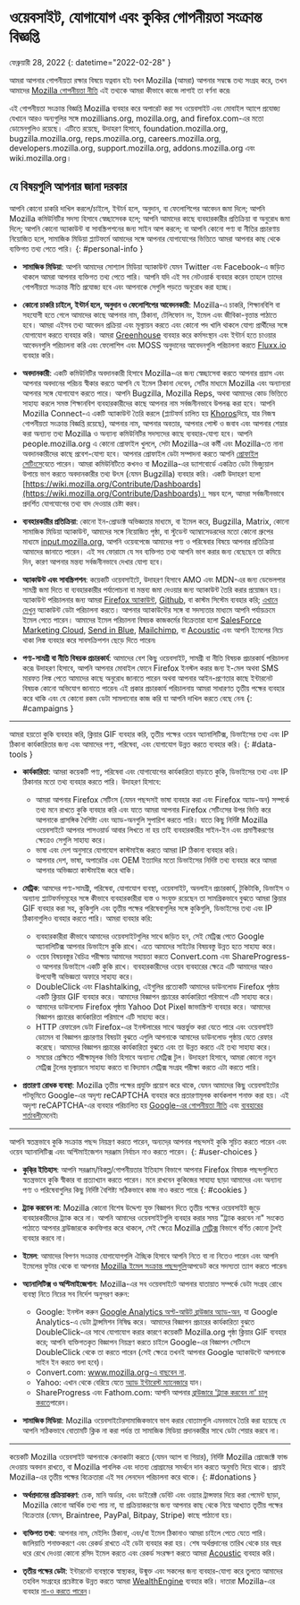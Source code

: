 ﻿# ওয়েবসাইট, যোগাযোগ এবং কুকির গোপনীয়তা সংক্রান্ত বিজ্ঞপ্তি

ফেব্রুয়ারী 28, 2022
{: datetime="2022-02-28" }

আমরা আপনার গোপনীয়তা রক্ষার বিষয়ে যত্নবান হই৷ যখন Mozilla (আমরা) আপনার সম্বন্ধে তথ্য সংগ্রহ করে, তখন আমাদের [Mozilla গোপনীয়তা নীতি](https://www.mozilla.org/privacy/) এই তথ্যকে আমরা কীভাবে কাজে লাগাই তা বর্ণনা করে৷

এই গোপনীয়তা সংক্রান্ত বিজ্ঞপ্তি Mozilla ব্যবহার করে অপারেট করা সব ওয়েবসাইট এবং মোবাইল অ্যাপে প্রযোজ্য যেখানে আরও অন্যগুলির সঙ্গে mozillians.org, mozilla.org, and firefox.com-এর মতো ডোমেনগুলিও রয়েছে। এটিতে রয়েছে, উদাহরণ হিসাবে, foundation.mozilla.org, bugzilla.mozilla.org, reps.mozilla.org, careers.mozilla.org, developers.mozilla.org, support.mozilla.org, addons.mozilla.org এবং wiki.mozilla.org।

## যে বিষয়গুলি আপনার জানা দরকার

আপনি কোনো চাকরি দাখিল করলে/চাইলে, ইন্টার্ন হলে, অনুদান, বা ফেলোশিপের আবেদন জমা দিলে; আপনি Mozilla কমিউনিটির সদস্য হিসাবে স্বেচ্ছাসেবক হলে; আপনি আমাদের কাছে ব্যবহারকারীর প্রতিক্রিয়া বা অনুরোধ জমা দিলে; আপনি কোনো অ্যাকাউন্ট বা সাবস্ক্রিপশনের জন্য সাইন আপ করলে; বা আপনি কোনো পণ্য বা নীতির প্রচারণায় নিয়োজিত হলে, সামাজিক মিডিয়া প্ল্যাটফর্মে আমাদের সঙ্গে আপনার যোগাযোগের ভিত্তিতে আমরা আপনার কাছ থেকে ব্যক্তিগত তথ্য পেতে পারি। 
{: #personal-info }

* **সামাজিক মিডিয়া**: আপনি আমাদের সোশ্যাল মিডিয়া অ্যাকাউন্ট যেমন Twitter এবং Facebook-এ জড়িত থাকলে আমরা আপনার ব্যক্তিগত তথ্য পেতে পারি। আপনি যদি এই সব নেটওয়ার্ক ব্যবহার করেন তাহলে তাদের গোপনীয়তা সংক্রান্ত নীতি প্রযোজ্য হবে এবং আপনাকে সেগুলি পড়তে অনুরোধ করা হচ্ছে।

* **কোনো চাকরি চাইলে, ইন্টার্ন হলে, অনুদান ও ফেলোশিপের আবেদনকারী**: Mozilla-এ চাকরি, শিক্ষানবিশি বা সহযোগী হতে গেলে আমাদের কাছে আপনার নাম, ঠিকানা, টেলিফোন নং, ইমেল এবং জীবিকা-বৃত্তান্ত পাঠাতে হবে। আমরা এইসব তথ্য আবেদন প্রক্রিয়া এবং মূল্যায়ন করতে এবং কোনো পদ খালি থাকলে যোগ্য প্রার্থীদের সঙ্গে যোগাযোগ করতে ব্যবহার করি। আমরা [Greenhouse](https://www.greenhouse.io/privacy-policy) ব্যবহার করে কর্মসংস্থান এবং ইন্টার্ন হতে চাওয়ার আবেদনগুলি পরিচালনা করি এবং ফেলোশিপ এবং MOSS অনুদানের আবেদনগুলি পরিচালনা করতে [Fluxx.io](https://www.fluxx.io/privacy-policy) ব্যবহার করি।

* **অবদানকারী**: একটি কমিউনিটির অবদানকারী হিসাবে Mozilla-এর জন্য স্বেচ্ছাসেবা করতে আপনার প্রয়াস এবং আপনার অবদানের পরিচয় স্বীকার করতে আপনি যে ইমেল ঠিকানা দেবেন, সেটির মাধ্যমে Mozilla এবং অন্যান্যরা আপনার সঙ্গে যোগাযোগ করতে পারে। আপনি Bugzilla, Mozilla Reps, অথবা আমাদের কোড ভিত্তিতে সাহায্য করলে সমস্ত শিক্ষানবিশ ব্যবহারকারীদের কাছে আপনার নাম সর্বজনীনভাবে উপলব্ধ করা হবে। আপনি Mozilla Connect-এ একটি অ্যাকাউন্ট তৈরি করলে (প্ল্যাটফর্ম চালিত হয় [Khoros](https://khoros.com/privacy)দিয়ে, যার নিজস্ব গোপনীয়তা সংক্রান্ত বিজ্ঞপ্তি রয়েছে), আপনার নাম, আপনার অবতার, আপনার পোস্ট ও জবাব এবং আপনার শেয়ার করা অন্যান্য তথ্য Mozilla ও অন্যান্য কমিউনিটির সদস্যদের কাছে ব্যবহার-যোগ্য হবে। আপনি people.mozilla.org এ কোনো প্রোফাইল খুললে, সেটা Mozilla-এর কর্মী এবং Mozilla-তে নানা অবদানকারীদের কাছে প্রবেশ-যোগ্য হবে। আপনার প্রোফাইল ডেটা সম্পাদনা করতে আপনি [প্রোফাইল সেটিংসে](https://people.mozilla.org/e?section=personal-info)যেতে পারেন। আমরা কমিউনিটিতে কখনও বা Mozilla-এর ড্যাশবোর্ডে একত্রিত ডেটা ভিজ্যুয়াল উপায়ে ভাগ করতে অবদানকারীর তথ্য উৎস (যেমন Bugzilla) ব্যবহার করি। একটি উদাহরণ হলো [https://wiki.mozilla.org/Contribute/Dashboards](https://wiki.mozilla.org/Contribute/Dashboards)। সম্ভব হলে, আমরা সর্বজনীনভাবে প্রদর্শিত যোগযোগের তথ্য বাদ দেওয়ার চেষ্টা করব।

* **ব্যবহারকারীর প্রতিক্রিয়া**: কোনো ইন-প্রোডাক্ট অভিজ্ঞতার মাধ্যমে, বা ইমেল করে, Bugzilla, Matrix, কোনো সামাজিক মিডিয়া অ্যাকাউন্ট, আমাদের সঙ্গে নিয়োজিত পৃষ্ঠা, বা স্টুডেন্ট অ্যাম্বাসেডরদের মতো কোনো গ্রুপের মাধ্যমে [input.mozilla.org](https://input.mozilla.org/), আপনি ওয়েবপেজে আমাদের পণ্য ও পরিষেবার বিষয়ে আপনার প্রতিক্রিয়া আমাদের জানাতে পারেন। এই সব ফোরামে যে সব ব্যক্তিগত তথ্য আপনি ভাগ করার জন্য বেছেছেন তা কমিয়ে দিন, কারণ আপনার মন্তব্য সর্বজনীনভাবে দেখার যোগ্য হবে।

* **অ্যাকাউন্ট এবং সাবস্ক্রিপশন**: কয়েকটি ওয়েবসাইটে, উদাহরণ হিসাবে AMO এবং MDN-এর জন্য ডেভেলপার সামগ্রী জমা দিতে বা ব্যবহারকারীর পর্যালোচনা বা মন্তব্য জমা দেওয়ার জন্য অ্যাকাউন্ট তৈরি করার প্রয়োজন হয়। অ্যাকাউন্ট পরিচালনার জন্য আমরা [Firefox অ্যাকাউন্ট](https://www.mozilla.org/privacy/firefox/), [Github](https://help.github.com/en/github/site-policy/github-privacy-statement#our-use-of-cookies-and-tracking), বা কাস্টম সিস্টেম ব্যবহার করি; [এখানে দেখুন](https://support.mozilla.org/kb/managing-account-data) অ্যাকাউন্ট ডেটা পরিচালনা করতে। আপনার অ্যাকাউন্টের সঙ্গে বা সদস্যতার মাধ্যমে আপনি পর্যায়ক্রমে ইমেল পেতে পারেন। আমাদের ইমেল পরিচালনা বিষয়ক কাজকর্মের বিক্রেতারা হলো [SalesForce Marketing Cloud](https://www.marketingcloud.com/privacy-policy/website-privacy-statement/), [Send in Blue](https://www.sendinblue.com/legal/privacypolicy/), [Mailchimp](https://mailchimp.com/legal/privacy/), বা [Acoustic](https://acoustic.com/privacy-notice/) এবং আপনি ইমেলের নিচে থাকা লিঙ্ক ব্যবহার করে সাবসক্রিপশন ছেড়ে দিতে পারেন৷ 

* **পণ্য-সামগ্রী বা নীতি বিষয়ক প্রচারকার্য**: আমাদের বেশ কিছু ওয়েবসাইট, সামগ্রী বা নীতি বিষয়ক প্রচারকার্য পরিচালনা করে৷ উদাহরণ হিসাবে, আপনি আপনার মোবাইল ফোনে Firefox ইনস্টল করার জন্য ই-মেল অথবা SMS মারফত লিঙ্ক পেতে আমাদের কাছে অনুরোধ জানাতে পারেন অথবা আপনার আইন-প্রণেতার কাছে ইন্টারনেট বিষয়ক কোনো অভিযোগ জানাতে পারেন৷ এই প্রকার প্রচারকার্য পরিচালনায় আমরা সাধারণত তৃতীয় পক্ষের ব্যবহার করে থাকি এবং যে কোনো রকম ডেটা সামলানোর কাজ করি যা আপনি দাখিল করতে বেছে নেন৷ 
{: #campaigns }

---------------------------------------

আমরা হয়তো কুকি ব্যবহার করি, ক্লিয়ার GIF ব্যবহার করি, তৃতীয় পক্ষের ওয়েব অ্যানালিটিক্স, ডিভাইসের তথ্য এবং IP ঠিকানা কার্যকারিতার জন্য এবং আমাদের পণ্য, পরিষেবা, এবং যোগাযোগ উন্নত করতে ব্যবহার করি। 
{: #data-tools }

* **কার্যকারিতা**: আমরা কয়েকটি পণ্য, পরিষেবা এবং যোগাযোগের কার্যকারিতা বাড়াতে কুকি, ডিভাইসের তথ্য এবং IP ঠিকানার মতো তথ্য ব্যবহার করতে পারি। উদাহরণ হিসাবে:
    * আমরা আপনার Firefox সেটিংস (যেমন পছন্দসই ভাষা ব্যবহার করা এবং Firefox অ্যাড-অন) সম্পর্কে তথ্য মনে রাখতে কুকি ব্যবহার করি এবং যাতে আমরা আপনার Firefox সেটিংসের উপর ভিত্তি করে আপনাকে প্রাসঙ্গিক বৈশিষ্ট্য এবং অ্যাড-অনগুলি সুপারিশ করতে পারি। যাতে কিছু নির্দিষ্ট Mozilla ওয়েবসাইটে আপনার পাসওয়ার্ড আবার লিখতে না হয় তাই ব্যবহারকারীর সাইন-ইন এবং প্রমাণীকরণের ক্ষেত্রেও সেগুলি সাহায্য করে।
    * ভাষা এবং দেশ অনুসারে যোগাযোগ কাস্টমাইজ করতে আমরা IP ঠিকানা ব্যবহার করি।
    * আপনার দেশ, ভাষা, অপারেটর এবং OEM ইত্যাদির মতো ডিভাইসের নির্দিষ্ট তথ্য ব্যবহার করে আমরা আপনার অভিজ্ঞতা কাস্টমাইজ করে থাকি।

* **মেট্রিক**: আমদের পণ্য-সামগ্রী, পরিষেবা, যোগাযোগ ব্যবস্থা, ওয়েবসাইট, অনলাইন প্রচারকার্য, টুকিটাকি, ডিভাইস ও অন্যান্য প্ল্যাটফর্মসমূহের সঙ্গে কীভাবে ব্যবহারকারীরা ব্যস্ত ও সংযুক্ত রয়েছেন তা সামগ্রিকভাবে বুঝতে আমরা ক্লিয়ার GIF ব্যবহার করা সহ, কুকিগুলি এবং তৃতীয় পক্ষের পরিষেবাগুলির সঙ্গে কুকিগুলি, ডিভাইসের তথ্য এবং IP ঠিকানাগুলিও ব্যবহার করতে পারি। আমরা ব্যবহার করি:
    * ব্যবহারকারীরা কীভাবে আমাদের ওয়েবসাইটগুলির সাথে জড়িত হন, সেই মেট্রিক্স পেতে Google অ্যানালিটিক্স আপনার ডিভাইসে কুকি রাখে। এতে আমাদের সাইটের বিষয়বস্তু উন্নত হতে সাহায্য করে।
    * ওয়েব বিষয়বস্তুর বৈচিত্র পরীক্ষায় আমাদের সহায়তা করতে Convert.com এবং ShareProgress-ও আপনার ডিভাইসে একটি কুকি রাখে। ব্যবহারকারীদের ওয়েব ব্যবহারের ক্ষেত্রে এটি আমাদের আরও উপযোগী অভিজ্ঞতা অফারে সাহায্য করে।
    * DoubleClick এবং Flashtalking, এইগুলির প্রত্যেকটি আমাদের ডাউনলোড Firefox পৃষ্ঠায় একটি ক্লিয়ার GIF ব্যবহার করে। আমাদের বিজ্ঞাপন প্রচারের কার্যকারিতা পরিমাপে এটি সাহায্য করে।
    * আমাদের ডাউনলোড Firefox পৃষ্ঠায় Yahoo Dot Pixel জাভাস্ক্রিপ্ট ব্যবহার করে। আমাদের বিজ্ঞাপন প্রচারের কার্যকারিতা পরিমাপে এটি সাহায্য করে।
    * HTTP রেফারেল ডেটা Firefox-এর ইনস্টলারের সাথে অন্তর্ভুক্ত করা যেতে পারে এবং ওয়েবসাইট ডোমেন বা বিজ্ঞাপন প্রচারণার বিষয়টা বুঝতে এগুলি আপনাকে আমাদের ডাউনলোড পৃষ্ঠায় যেতে রেফার করেছে। আমাদের বিজ্ঞাপন প্রচারের কার্যকারিতা বুঝতে এবং তা উন্নত করতে এই তথ্য সাহায্য করে।
    * সময়ের প্রেক্ষিতে পরীক্ষামূলক ভিত্তি হিসাবে অন্যান্য মেট্রিক্স টুল। উদাহরণ হিসাবে, আমরা কোনো নতুন মেট্রিক্স টুলের মূল্যায়নে সাহায্য করতে বা বিদ্যমান মেট্রিক্স সংগ্রহ পরীক্ষা করতে এটা করতে পারি।
  
* **প্রতারণা রোধক ব্যবস্থা**: Mozilla তৃতীয় পক্ষের প্রযুক্তি প্রয়োগ করে থাকে, যেমন আমাদের কিছু ওয়েবসাইটের পটভূমিতে Google-এর অদৃশ্য reCAPTCHA ব্যবহার করে প্রতারণামূলক কার্যকলাপ শনাক্ত করা হয়। এই অদৃশ্য reCAPTCHA-এর ব্যবহার পরিচালিত হয় [Google-এর গোপনীয়তা নীতি](https://www.google.com/intl/policies/privacy/) এবং [ব্যবহারের শর্তাবলী](https://policies.google.com/terms)মেনেই৷

---------------------------------------

আপনি স্বতন্ত্রভাবে কুকি সংক্রান্ত পছন্দ নিয়ন্ত্রণ করতে পারেন, অন্যদে্র আপনার পছন্দসই কুকি সূচিত করতে পারেন এবং ওয়েব অ্যানালিটিক্স এবং অপ্টিমাইজেশন সরঞ্জাম নির্বাচন নাও করতে পারেন। 
{: #user-choices }

* **কুকি্র ইতিহাস**: আপনি সরঞ্জাম/বিকল্প/গোপনীয়তার ইতিহাস বিভাগে আপনার Firefox বিষয়ক পছন্দগুলিতে স্বতন্ত্রভাবে কুকি স্বীকার বা প্রত্যাখ্যান করতে পারেন। মনে রাখবেন কুকিজের সাহায্য ছাড়া আমাদের এবং অন্যান্য পণ্য ও পরিষেবাগুলির কিছু নির্দিষ্ট বৈশিষ্ট্য সঠিকভাবে কাজ নাও করতে পারে৷ 
{: #cookies }

* **ট্র্যাক করবেন না**: Mozilla কোনো বিশেষ উদ্দেশ্য যুক্ত বিজ্ঞাপন দিতে তৃতীয় পক্ষের ওয়েবসাইট জুড়ে ব্যবহারকারীদের ট্র্যাক করে না। আপনি আমাদের ওয়েবসাইটগুলি ব্যবহার করার সময় "ট্র্যাক করবেন না" সংকেত পাঠাতে আপনার ব্রাউজারকে কনফিগার করে থাকলে, সেই ক্ষেত্রে Mozilla [মেট্রিক্স](https://www.mozilla.org/privacy/websites/#data-tools) বিভাগে বর্ণিত কোনো টুলই ব্যবহার করবে না।

* **ইমেল**: আমাদের বিপণন সংক্রান্ত যোগাযোগগুলি ঐচ্ছিক হিসাবে আপনি নিতে বা না নিতেও পারেন এবং আপনি ইমেলের ফুটার থেকে বা আপনার [Mozilla ইমেল সংক্রান্ত পছন্দগুলি](https://www.mozilla.org/newsletter/recovery/)আপডেট করে সদস্যতা ত্যাগ করতে পারেন৷

* **অ্যানালিটিক্স ও অপ্টিমাইজেশান**: Mozilla-এর সব ওয়েবসাইটে আপনার যাতায়াত সম্পর্কে ডেটা সংগ্রহ রোধে ব্যবস্থা নিতে নিচের সব নির্দেশ অনুসরণ করুন:
    * Google: ইনস্টল করুন [Google Analytics অপ্ট-আউট ব্রাউজার অ্যাড-অন](https://tools.google.com/dlpage/gaoptout), যা Google Analytics-এ ডেটা ট্রান্সমিশন নিষিদ্ধ করে। আমাদের বিজ্ঞাপন প্রচারের কার্যকারিতা বুঝতে DoubleClick-এর সাথে যোগাযোগ করার কারণে কয়েকটি Mozilla.org পৃষ্ঠা ক্লিয়ার GIF ব্যবহার করে; আপনি ব্যক্তিগতকৃত বিজ্ঞাপন নিয়ন্ত্রণ করতে চাইলে Google-এর বিজ্ঞাপন সেটিংসে DoubleClick থেকে তা করতে পারেন (সেই ক্ষেত্রে তখনই আপনার Google অ্যাকাউন্টে আপনাকে সাইন ইন করতে বলা হবে)।
    * Convert.com: [www.mozilla.org-এ বাছবেন না](https://www.mozilla.org/exp/opt-out/).
    * Yahoo: এখান থেকে বেরিয়ে যেতে [অ্যাড ইন্টারেস্ট ম্যানেজারে](https://aim.yahoo.com/aim/us/en/optout/) যান।
    * ShareProgress এবং Fathom.com: আপনি আপনার [ব্রাউজারে 'ট্র্যাক করবেন না' চালু করতে](https://support.mozilla.org/kb/how-do-i-turn-do-not-track-feature)পারেন।

* **সামাজিক মিডিয়া**: Mozilla ওয়েবসাইটেরসামাজিকভাবে ভাগ করার বোতামগুলি এমনভাবে তৈরি করা হয়েছে যে আপনি সঠিকভাবে বোতামটি ক্লিক না করা পর্যন্ত তা সামাজিক মিডিয়া প্রদানকারীর সাথে ডেটা শেয়ার করবে না।

---------------------------------------

কয়েকটি Mozilla ওয়েবসাইট আপনাকে কেনাকাটা করতে (যেমন অ্যাপ বা গিয়ার), নির্দিষ্ট Mozilla প্রোজেক্টে ফান্ড দেওয়ায় অবদান রাখতে, বা Mozilla পাবলিক এবং দাতব্য প্রোগ্রামের সমর্থনে দান করতে অনুমতি দিয়ে থাকে। প্রায়ই Mozilla-এর তৃতীয় পক্ষের বিক্রেতারা এই সব লেনদেন পরিচালনা করে থাকে। 
{: #donations }

* **অর্থপ্রদানের প্রক্রিয়াকরণ**: চেক, মানি অর্ডার, এবং ডাইরেক্ট ডেবিট এবং ওয়্যার ট্রান্সফার দিয়ে করা পেমেন্ট ছাড়া, Mozilla কোনো আর্থিক তথ্য পায় না, যা প্রক্রিয়াকরণের জন্য আপনার কাছ থেকে নিয়ে আখ্যাত তৃতীয় পক্ষের বিক্রেতার (যেমন, Braintree, PayPal, Bitpay, Stripe) কাছে পাঠানো হয়।

* **ব্যক্তিগত তথ্য**: আপনার নাম, মেইলিং ঠিকানা, এবং/বা ইমেল ঠিকানাও আমরা চাইলে পেতে যেতে পারি। জালিয়াতি শনাক্তকরণে এবং রেকর্ড রাখতে এই ডেটা ব্যবহার করা হয়। শেষ অর্থপ্রদানের তারিখ থেকে চার বছর ধরে রেখে দেওয়া কোনো রসিদ ইমেল করতে এবং রেকর্ড সংরক্ষণ করতে আমরা [Acoustic](https://acoustic.com/privacy-notice/) ব্যবহার করি। 

* **তৃতীয় পক্ষের ডেটা**: ইন্টারনেট ব্যবস্থাকে স্বাস্থ্যকর, উন্মুক্ত এবং সকলের জন্য ব্যবহার-যোগ্য করে তুলতে আমাদের তহবিল সংগ্রহের প্রচেষ্টাকে উন্নত করতে আমরা [WealthEngine](https://www.wealthengine.com/wealthengine-inc-privacy-policy/) ব্যবহার করি। দাতারা Mozilla-এর ব্যবহার [না-ও করতে পারেন](https://app.onetrust.com/app/#/webform/4ba08202-2ede-4934-a89e-f0b0870f95f0) ৷
